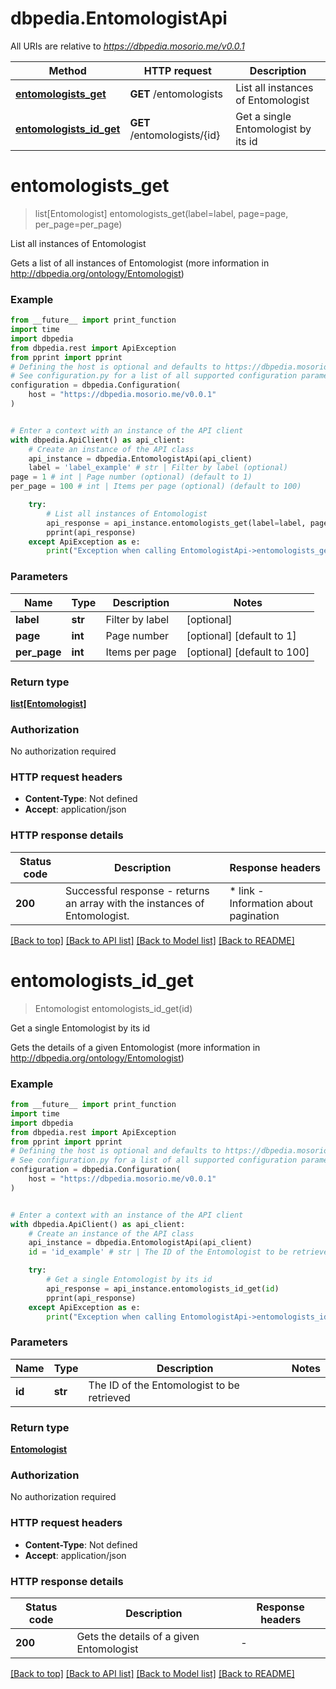 # dbpedia.EntomologistApi

All URIs are relative to *https://dbpedia.mosorio.me/v0.0.1*

Method | HTTP request | Description
------------- | ------------- | -------------
[**entomologists_get**](EntomologistApi.md#entomologists_get) | **GET** /entomologists | List all instances of Entomologist
[**entomologists_id_get**](EntomologistApi.md#entomologists_id_get) | **GET** /entomologists/{id} | Get a single Entomologist by its id


# **entomologists_get**
> list[Entomologist] entomologists_get(label=label, page=page, per_page=per_page)

List all instances of Entomologist

Gets a list of all instances of Entomologist (more information in http://dbpedia.org/ontology/Entomologist)

### Example

```python
from __future__ import print_function
import time
import dbpedia
from dbpedia.rest import ApiException
from pprint import pprint
# Defining the host is optional and defaults to https://dbpedia.mosorio.me/v0.0.1
# See configuration.py for a list of all supported configuration parameters.
configuration = dbpedia.Configuration(
    host = "https://dbpedia.mosorio.me/v0.0.1"
)


# Enter a context with an instance of the API client
with dbpedia.ApiClient() as api_client:
    # Create an instance of the API class
    api_instance = dbpedia.EntomologistApi(api_client)
    label = 'label_example' # str | Filter by label (optional)
page = 1 # int | Page number (optional) (default to 1)
per_page = 100 # int | Items per page (optional) (default to 100)

    try:
        # List all instances of Entomologist
        api_response = api_instance.entomologists_get(label=label, page=page, per_page=per_page)
        pprint(api_response)
    except ApiException as e:
        print("Exception when calling EntomologistApi->entomologists_get: %s\n" % e)
```

### Parameters

Name | Type | Description  | Notes
------------- | ------------- | ------------- | -------------
 **label** | **str**| Filter by label | [optional] 
 **page** | **int**| Page number | [optional] [default to 1]
 **per_page** | **int**| Items per page | [optional] [default to 100]

### Return type

[**list[Entomologist]**](Entomologist.md)

### Authorization

No authorization required

### HTTP request headers

 - **Content-Type**: Not defined
 - **Accept**: application/json

### HTTP response details
| Status code | Description | Response headers |
|-------------|-------------|------------------|
**200** | Successful response - returns an array with the instances of Entomologist. |  * link - Information about pagination <br>  |

[[Back to top]](#) [[Back to API list]](../README.md#documentation-for-api-endpoints) [[Back to Model list]](../README.md#documentation-for-models) [[Back to README]](../README.md)

# **entomologists_id_get**
> Entomologist entomologists_id_get(id)

Get a single Entomologist by its id

Gets the details of a given Entomologist (more information in http://dbpedia.org/ontology/Entomologist)

### Example

```python
from __future__ import print_function
import time
import dbpedia
from dbpedia.rest import ApiException
from pprint import pprint
# Defining the host is optional and defaults to https://dbpedia.mosorio.me/v0.0.1
# See configuration.py for a list of all supported configuration parameters.
configuration = dbpedia.Configuration(
    host = "https://dbpedia.mosorio.me/v0.0.1"
)


# Enter a context with an instance of the API client
with dbpedia.ApiClient() as api_client:
    # Create an instance of the API class
    api_instance = dbpedia.EntomologistApi(api_client)
    id = 'id_example' # str | The ID of the Entomologist to be retrieved

    try:
        # Get a single Entomologist by its id
        api_response = api_instance.entomologists_id_get(id)
        pprint(api_response)
    except ApiException as e:
        print("Exception when calling EntomologistApi->entomologists_id_get: %s\n" % e)
```

### Parameters

Name | Type | Description  | Notes
------------- | ------------- | ------------- | -------------
 **id** | **str**| The ID of the Entomologist to be retrieved | 

### Return type

[**Entomologist**](Entomologist.md)

### Authorization

No authorization required

### HTTP request headers

 - **Content-Type**: Not defined
 - **Accept**: application/json

### HTTP response details
| Status code | Description | Response headers |
|-------------|-------------|------------------|
**200** | Gets the details of a given Entomologist |  -  |

[[Back to top]](#) [[Back to API list]](../README.md#documentation-for-api-endpoints) [[Back to Model list]](../README.md#documentation-for-models) [[Back to README]](../README.md)

